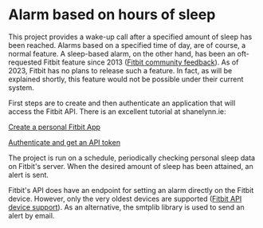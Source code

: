 # Alarm based on hours of sleep

This project provides a wake-up call after a specified amount of sleep has been reached. Alarms based on a specified time of day, are of course, a normal feature. A sleep-based alarm, on the other hand, has been an oft-requested Fitbit feature since 2013 ([Fitbit community feedback](https://community.fitbit.com/t5/Product-Feedback/Alarm-based-on-set-hours-slept-eg-wake-me-up-after-8-hours/idi-p/1696221)). As of 2023, Fitbit has no plans to release such a feature. In fact, as will be explained shortly, this feature would not be possible under their current system.

First steps are to create and then authenticate an application that will access the Fitbit API. There is an excellent tutorial at shanelynn.ie:

[Create a personal Fitbit App](https://www.shanelynn.ie/plot-your-fitbit-data-in-python-api-v1-2/#create-a-personal-fitbit-app)

[Authenticate and get an API token](https://www.shanelynn.ie/plot-your-fitbit-data-in-python-api-v1-2/#authenticate-and-get-an-api-token)

The project is run on a schedule, periodically checking personal sleep data on Fitbit's server. When the desired amount of sleep has been attained, an alert is sent.

Fitbit's API does have an endpoint for setting an alarm directly on the Fitbit device. However, only the very oldest devices are supported ([Fitbit API device support](https://dev.fitbit.com/build/reference/web-api/devices/create-alarm/#Device-support)). As an alternative, the smtplib library is used to send an alert by email.

